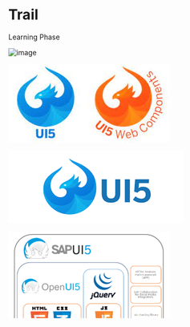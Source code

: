 # Trail
Learning Phase

![image](https://user-images.githubusercontent.com/53134840/120991972-c42dde80-c79f-11eb-8553-e2385cc8645d.png)

![Image1](./Practice/Images/download.jpg)

![Image2](./Practice/Images/download.png)

![Image3](./Practice/Images/0_4PwwIN0qfI9IF0Pk.png)

